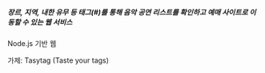 ##### 장르, 지역, 내한 유무 등 태그(#)를 통해 음악 공연 리스트를 확인하고 예매 사이트로 이동할 수 있는 웹 서비스

Node.js 기반 웹

가제: Tasytag (Taste your tags)
